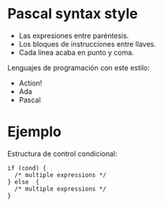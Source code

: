 

# Pascal syntax style 

* Las expresiones entre paréntesis.
* Los bloques de instrucciones entre llaves.
* Cada línea acaba en punto y coma.

Lenguajes de programación con este estilo:
* Action!
* Ada
* Pascal

# Ejemplo 

Estructura de control condicional:
```
if (cond) {
  /* multiple expressions */
} else  {
  /* multiple expressions */
}
```


